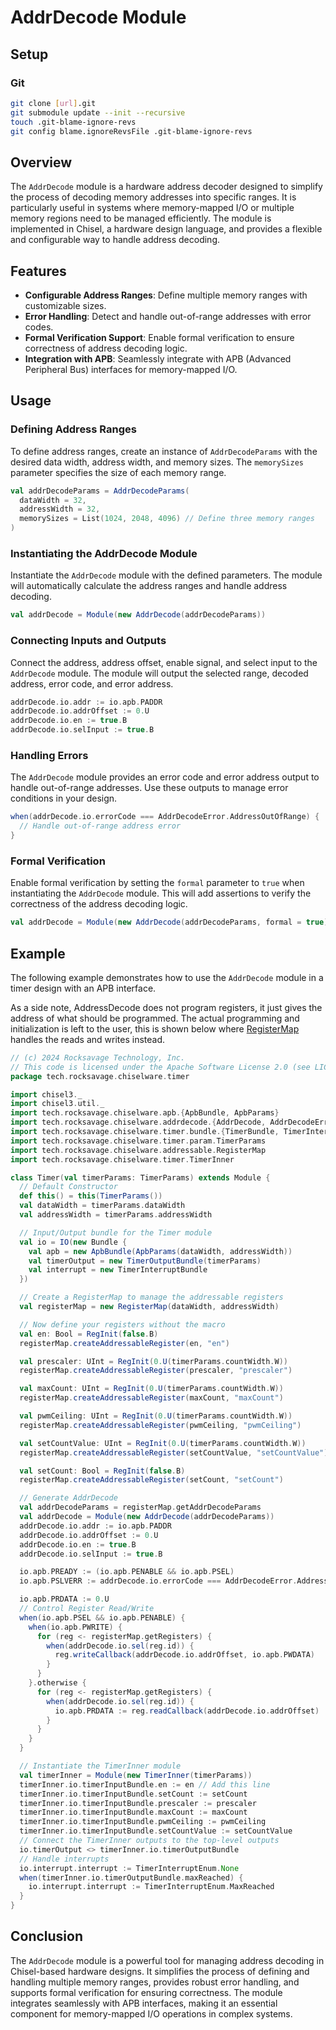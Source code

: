 # AddrDecode Module

## Setup

### Git 

```bash
git clone [url].git
git submodule update --init --recursive
touch .git-blame-ignore-revs
git config blame.ignoreRevsFile .git-blame-ignore-revs
``` 

## Overview

The `AddrDecode` module is a hardware address decoder designed to simplify the process of decoding memory addresses into specific ranges. It is particularly useful in systems where memory-mapped I/O or multiple memory regions need to be managed efficiently. The module is implemented in Chisel, a hardware design language, and provides a flexible and configurable way to handle address decoding.

## Features

- **Configurable Address Ranges**: Define multiple memory ranges with customizable sizes.
- **Error Handling**: Detect and handle out-of-range addresses with error codes.
- **Formal Verification Support**: Enable formal verification to ensure correctness of address decoding logic.
- **Integration with APB**: Seamlessly integrate with APB (Advanced Peripheral Bus) interfaces for memory-mapped I/O.

## Usage

### Defining Address Ranges

To define address ranges, create an instance of `AddrDecodeParams` with the desired data width, address width, and memory sizes. The `memorySizes` parameter specifies the size of each memory range.

```scala
val addrDecodeParams = AddrDecodeParams(
  dataWidth = 32,
  addressWidth = 32,
  memorySizes = List(1024, 2048, 4096) // Define three memory ranges
)
```

### Instantiating the AddrDecode Module

Instantiate the `AddrDecode` module with the defined parameters. The module will automatically calculate the address ranges and handle address decoding.

```scala
val addrDecode = Module(new AddrDecode(addrDecodeParams))
```

### Connecting Inputs and Outputs

Connect the address, address offset, enable signal, and select input to the `AddrDecode` module. The module will output the selected range, decoded address, error code, and error address.

```scala
addrDecode.io.addr := io.apb.PADDR
addrDecode.io.addrOffset := 0.U
addrDecode.io.en := true.B
addrDecode.io.selInput := true.B
```

### Handling Errors

The `AddrDecode` module provides an error code and error address output to handle out-of-range addresses. Use these outputs to manage error conditions in your design.

```scala
when(addrDecode.io.errorCode === AddrDecodeError.AddressOutOfRange) {
  // Handle out-of-range address error
}
```

### Formal Verification

Enable formal verification by setting the `formal` parameter to `true` when instantiating the `AddrDecode` module. This will add assertions to verify the correctness of the address decoding logic.

```scala
val addrDecode = Module(new AddrDecode(addrDecodeParams, formal = true))
```

## Example

The following example demonstrates how to use the `AddrDecode` module in a timer design with an APB interface.

As a side note, AddressDecode does not program registers, it just gives the address of what should be programmed. The actual programming and initialization is left to the user, this is shown below where [RegisterMap](https://github.com/The-Chiselers/registermap) handles the reads and writes instead.

```scala
// (c) 2024 Rocksavage Technology, Inc.
// This code is licensed under the Apache Software License 2.0 (see LICENSE.MD)
package tech.rocksavage.chiselware.timer

import chisel3._
import chisel3.util._
import tech.rocksavage.chiselware.apb.{ApbBundle, ApbParams}
import tech.rocksavage.chiselware.addrdecode.{AddrDecode, AddrDecodeError, AddrDecodeParams}
import tech.rocksavage.chiselware.timer.bundle.{TimerBundle, TimerInterruptBundle, TimerInterruptEnum, TimerOutputBundle}
import tech.rocksavage.chiselware.timer.param.TimerParams
import tech.rocksavage.chiselware.addressable.RegisterMap
import tech.rocksavage.chiselware.timer.TimerInner

class Timer(val timerParams: TimerParams) extends Module {
  // Default Constructor
  def this() = this(TimerParams())
  val dataWidth = timerParams.dataWidth
  val addressWidth = timerParams.addressWidth

  // Input/Output bundle for the Timer module
  val io = IO(new Bundle {
    val apb = new ApbBundle(ApbParams(dataWidth, addressWidth))
    val timerOutput = new TimerOutputBundle(timerParams)
    val interrupt = new TimerInterruptBundle
  })

  // Create a RegisterMap to manage the addressable registers
  val registerMap = new RegisterMap(dataWidth, addressWidth)

  // Now define your registers without the macro
  val en: Bool = RegInit(false.B)
  registerMap.createAddressableRegister(en, "en")

  val prescaler: UInt = RegInit(0.U(timerParams.countWidth.W))
  registerMap.createAddressableRegister(prescaler, "prescaler")

  val maxCount: UInt = RegInit(0.U(timerParams.countWidth.W))
  registerMap.createAddressableRegister(maxCount, "maxCount")

  val pwmCeiling: UInt = RegInit(0.U(timerParams.countWidth.W))
  registerMap.createAddressableRegister(pwmCeiling, "pwmCeiling")

  val setCountValue: UInt = RegInit(0.U(timerParams.countWidth.W))
  registerMap.createAddressableRegister(setCountValue, "setCountValue")

  val setCount: Bool = RegInit(false.B)
  registerMap.createAddressableRegister(setCount, "setCount")

  // Generate AddrDecode
  val addrDecodeParams = registerMap.getAddrDecodeParams
  val addrDecode = Module(new AddrDecode(addrDecodeParams))
  addrDecode.io.addr := io.apb.PADDR
  addrDecode.io.addrOffset := 0.U
  addrDecode.io.en := true.B
  addrDecode.io.selInput := true.B

  io.apb.PREADY := (io.apb.PENABLE && io.apb.PSEL)
  io.apb.PSLVERR := addrDecode.io.errorCode === AddrDecodeError.AddressOutOfRange

  io.apb.PRDATA := 0.U
  // Control Register Read/Write
  when(io.apb.PSEL && io.apb.PENABLE) {
    when(io.apb.PWRITE) {
      for (reg <- registerMap.getRegisters) {
        when(addrDecode.io.sel(reg.id)) {
          reg.writeCallback(addrDecode.io.addrOffset, io.apb.PWDATA)
        }
      }
    }.otherwise {
      for (reg <- registerMap.getRegisters) {
        when(addrDecode.io.sel(reg.id)) {
          io.apb.PRDATA := reg.readCallback(addrDecode.io.addrOffset)
        }
      }
    }
  }

  // Instantiate the TimerInner module
  val timerInner = Module(new TimerInner(timerParams))
  timerInner.io.timerInputBundle.en := en // Add this line
  timerInner.io.timerInputBundle.setCount := setCount
  timerInner.io.timerInputBundle.prescaler := prescaler
  timerInner.io.timerInputBundle.maxCount := maxCount
  timerInner.io.timerInputBundle.pwmCeiling := pwmCeiling
  timerInner.io.timerInputBundle.setCountValue := setCountValue
  // Connect the TimerInner outputs to the top-level outputs
  io.timerOutput <> timerInner.io.timerOutputBundle
  // Handle interrupts
  io.interrupt.interrupt := TimerInterruptEnum.None
  when(timerInner.io.timerOutputBundle.maxReached) {
    io.interrupt.interrupt := TimerInterruptEnum.MaxReached
  }
}
```

## Conclusion

The `AddrDecode` module is a powerful tool for managing address decoding in Chisel-based hardware designs. It simplifies the process of defining and handling multiple memory ranges, provides robust error handling, and supports formal verification for ensuring correctness. The module integrates seamlessly with APB interfaces, making it an essential component for memory-mapped I/O operations in complex systems.
